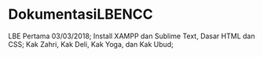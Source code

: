 # DokumentasiLBENCC
LBE Pertama 03/03/2018; Install XAMPP dan Sublime Text, Dasar HTML dan CSS; Kak Zahri, Kak Deli, Kak Yoga, dan Kak Ubud;
